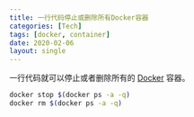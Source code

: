 ```yaml
---
title: 一行代码停止或删除所有Docker容器
categories: [Tech]
tags: [docker, container]
date: 2020-02-06
layout: single
---
```


一行代码就可以停止或者删除所有的 [Docker](http://www.docker.io/) 容器。

<!-- more -->

```sh
docker stop $(docker ps -a -q)
docker rm $(docker ps -a -q)
```
